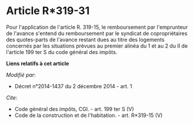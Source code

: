 # Article R*319-31

Pour l'application de l'article R. 319-15, le remboursement par l'emprunteur de l'avance s'entend du remboursement par le
syndicat de copropriétaires des quotes-parts de l'avance restant dues au titre des logements concernés par les situations
prévues au premier alinéa du 1 et au 2 du II de l'article 199 ter S du code général des impôts.

**Liens relatifs à cet article**

_Modifié par_:

  - Décret n°2014-1437 du 2 décembre 2014 - art. 1

_Cite_:

  - Code général des impôts, CGI. - art. 199 ter S (V)
  - Code de la construction et de l'habitation. - art. R*319-15 (V)
